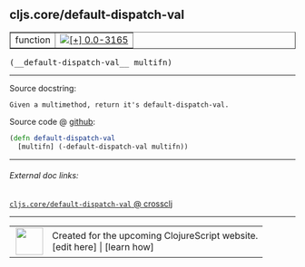 ## cljs.core/default-dispatch-val



 <table border="1">
<tr>
<td>function</td>
<td><a href="https://github.com/cljsinfo/cljs-api-docs/tree/0.0-3165"><img valign="middle" alt="[+] 0.0-3165" title="Added in 0.0-3165" src="https://img.shields.io/badge/+-0.0--3165-lightgrey.svg"></a> </td>
</tr>
</table>


 <samp>
(__default-dispatch-val__ multifn)<br>
</samp>

---





Source docstring:

```
Given a multimethod, return it's default-dispatch-val.
```


Source code @ [github](https://github.com/clojure/clojurescript/blob/r3196/src/cljs/cljs/core.cljs#L9480-L9482):

```clj
(defn default-dispatch-val
  [multifn] (-default-dispatch-val multifn))
```

<!--
Repo - tag - source tree - lines:

 <pre>
clojurescript @ r3196
└── src
    └── cljs
        └── cljs
            └── <ins>[core.cljs:9480-9482](https://github.com/clojure/clojurescript/blob/r3196/src/cljs/cljs/core.cljs#L9480-L9482)</ins>
</pre>

-->

---



###### External doc links:

[`cljs.core/default-dispatch-val` @ crossclj](http://crossclj.info/fun/cljs.core.cljs/default-dispatch-val.html)<br>

---

 <table>
<tr><td>
<img valign="middle" align="right" width="48px" src="http://i.imgur.com/Hi20huC.png">
</td><td>
Created for the upcoming ClojureScript website.<br>
[edit here] | [learn how]
</td></tr></table>

[edit here]:https://github.com/cljsinfo/cljs-api-docs/blob/master/cljsdoc/cljs.core/default-dispatch-val.cljsdoc
[learn how]:https://github.com/cljsinfo/cljs-api-docs/wiki/cljsdoc-files

<!--

This information was too distracting to show to readers, but I'll leave it
commented here since it is helpful to:

- pretty-print the data used to generate this document
- and show how to retrieve that data



The API data for this symbol:

```clj
{:ns "cljs.core",
 :name "default-dispatch-val",
 :signature ["[multifn]"],
 :history [["+" "0.0-3165"]],
 :type "function",
 :full-name-encode "cljs.core/default-dispatch-val",
 :source {:code "(defn default-dispatch-val\n  [multifn] (-default-dispatch-val multifn))",
          :title "Source code",
          :repo "clojurescript",
          :tag "r3196",
          :filename "src/cljs/cljs/core.cljs",
          :lines [9480 9482]},
 :full-name "cljs.core/default-dispatch-val",
 :docstring "Given a multimethod, return it's default-dispatch-val."}

```

Retrieve the API data for this symbol:

```clj
;; from Clojure REPL
(require '[clojure.edn :as edn])
(-> (slurp "https://raw.githubusercontent.com/cljsinfo/cljs-api-docs/catalog/cljs-api.edn")
    (edn/read-string)
    (get-in [:symbols "cljs.core/default-dispatch-val"]))
```

-->
